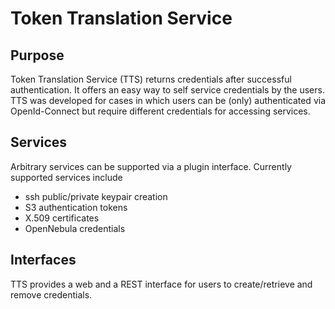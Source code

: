 # Token Translation Service 
## Purpose

Token Translation Service (TTS) returns credentials after successful
authentication.  It offers an easy way to self service credentials by the
users. TTS was developed for cases in which users can be (only)
authenticated via OpenId-Connect but require different credentials for
accessing services.

## Services
Arbitrary services can be supported via a plugin interface. Currently
supported services include

- ssh public/private keypair creation
- S3 authentication tokens
- X.509 certificates
- OpenNebula credentials

## Interfaces
TTS provides a web and a REST interface for users to create/retrieve and
remove credentials.

